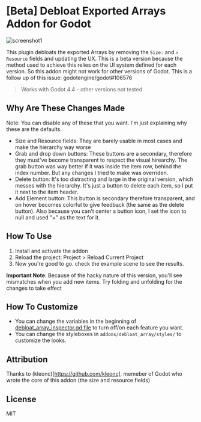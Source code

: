 # [Beta] Debloat Exported Arrays Addon for Godot

![screenshot1](https://github.com/user-attachments/assets/5a17300e-4c65-4e9c-8af3-8067644192e5)

This plugin debloats the exported Arrays by removing the `Size:` and `> Resource` fields and
updating the UX. This is a beta version because the method used to achieve this relies on the UI system defined for each version. So this addon might not work for other versions of Godot. This is a follow up of this issue: godotengine/godot#106576

> Works with Godot 4.4 - other versions not tested

## Why Are These Changes Made

Note: You can disable any of these that you want. I'm just explaining why these are the defaults.

- Size and Resource fields: They are barely usable in most cases and make the hierarchy way worse
- Grab and drop down buttons: These buttons are a secondary, therefore they must've become transparent to respect the visual hirearchy. The grab button was way better if it was inside the item row, behind the index number. But any changes I tried to make was overriden.
- Delete button: It's too distracting and large in the original version, which messes with the hierarchy. It's just a button to delete each item, so I put it next to the item header.
- Add Element button: This button is secondary therefore transparent, and on hover becomes colorful to give feedback (the same as the delete button). Also because you can't center a button icon, I set the icon to null and used "+" as the text for it.

## How To Use

1. Install and activate the addon
2. Reload the project: Project > Reload Current Project
3. Now you're good to go. check the example scene to see the results.

**Important Note**: Because of the hacky nature of this version, you'll see mismatches when you add new items. Try folding and unfolding for the changes to take effect

## How To Customize

- You can change the variables in the beginning of [debloat_array_inspector.gd file](addons/debloat_array/debloat_array_inspector.gd) to turn off/on each feature you want.
- You can change the styleboxes in `addons/debloat_array/styles/` to customize the looks.

## Attribution

Thanks to (kleonc)[https://github.com/kleonc], memeber of Godot who wrote the core of this addon (the size and resource fields)

## License

MIT